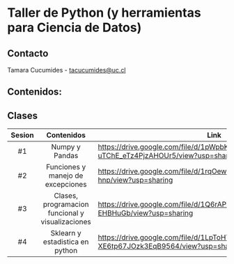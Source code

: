 # Taller de Python (y herramientas para Ciencia de Datos)

## Contacto
Tamara Cucumides - tacucumides@uc.cl

## Contenidos: 

## Clases
| Sesion   |      Contenidos      |  Link |
|:----------:|:-------------:|------|
| #1 |  Numpy y Pandas | https://drive.google.com/file/d/1pWpbKxJd_uZ1-uTChE_eTz4PjzAHOUr5/view?usp=sharing |
| #2 |  Funciones y manejo de excepciones   | https://drive.google.com/file/d/1rqOewuO3P4S0PZJ3t7NonO19xJ_P-hnp/view?usp=sharing |
| #3 | Clases, programacion funcional y visualizaciones | https://drive.google.com/file/d/1Q6rAPcoENdrVkHKjKMoaZvag-EHBHuGb/view?usp=sharing |
| #4 | Sklearn y estadistica en python | https://drive.google.com/file/d/1LpToHT41BH5E-XE6tp67JOzk3EqB9564/view?usp=sharing |
